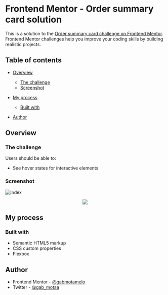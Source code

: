 # Frontend Mentor - Order summary card solution

This is a solution to the [Order summary card challenge on Frontend Mentor](https://www.frontendmentor.io/challenges/order-summary-component-QlPmajDUj). Frontend Mentor challenges help you improve your coding skills by building realistic projects. 

## Table of contents

- [Overview](#overview)
  - [The challenge](#the-challenge)
  - [Screenshot](#screenshot)
  
- [My process](#my-process)
  - [Built with](#built-with)  
- [Author](#author)

## Overview

### The challenge

Users should be able to:

- See hover states for interactive elements

### Screenshot

![index](https://user-images.githubusercontent.com/88755473/134826296-ca6b6398-8d9f-4db2-b647-bcc1d04faf0b.png)
<p align="center">
  <img src="https://user-images.githubusercontent.com/88755473/134832156-d1ad0410-77d5-4749-ad9b-89613ef17e0f.png">
</p>

## My process

### Built with

- Semantic HTML5 markup
- CSS custom properties
- Flexbox

## Author

- Frontend Mentor - [@gabmotamelo](https://www.frontendmentor.io/profile/gabmotamelo)
- Twitter - [@gab_motaa](https://twitter.com/gab_motaa)


